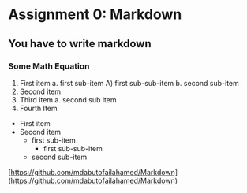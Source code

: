 # Assignment 0: Markdown

## You have to write markdown 

### Some Math Equation
1. First item a. first sub-item A) first sub-sub-item b. second sub-item
2. Second item
3. Third item a. second sub item
4. Fourth Item

- First item
- Second item
     - first sub-item
        - first sub-sub-item
     - second sub-item
     
[https://github.com/mdabutofailahamed/Markdown](https://github.com/mdabutofailahamed/Markdown)